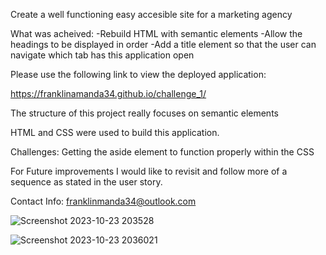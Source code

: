Create a well functioning easy accesible site for a marketing agency

What was acheived:
-Rebuild HTML with semantic elements
-Allow the headings to be displayed in order
-Add a title element so that the user can navigate which tab has this application open

Please use the following link to view the deployed application:

 https://franklinamanda34.github.io/challenge_1/
 


The structure of this project really focuses on semantic elements

HTML and CSS were used to build this application.

Challenges:
Getting the aside element to function properly within the CSS

For Future improvements I would like to revisit and follow more of a sequence as stated in the user story.

Contact Info:
franklinmanda34@outlook.com


![Screenshot 2023-10-23 203528](https://github.com/franklinamanda34/challenge_1/assets/134338964/1de4724a-e854-40f2-adab-de2e902d8b9f)

![Screenshot 2023-10-23 2036021](https://github.com/franklinamanda34/challenge_1/assets/134338964/504b6483-de63-414c-92d0-678f20269e1d)
